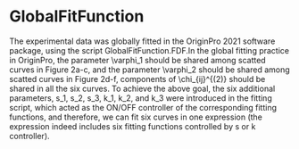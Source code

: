 # GlobalFitFunction
The experimental data was globally fitted in the OriginPro 2021 software package, using the script GlobalFitFunction.FDF.In the global fitting practice in OriginPro, the parameter \varphi_1 should be shared among scatted curves in Figure 2a-c, and the parameter \varphi_2 should be shared among scatted curves in Figure 2d-f, components of \chi_{ij}^{(2)} should be shared in all the six curves. To achieve the above goal, the six additional parameters, s_1, s_2, s_3, k_1, k_2, and k_3 were introduced in the fitting script, which acted as the ON/OFF controller of the corresponding fitting functions, and therefore, we can fit six curves in one expression (the expression indeed includes six fitting functions controlled by s or k controller). 
